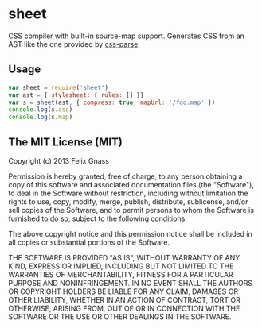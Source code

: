# sheet

CSS compiler with built-in source-map support. Generates CSS from an AST like
the one provided by [css-parse](https://github.com/visionmedia/css-parse).

## Usage

```js
var sheet = require('sheet')
var ast = { stylesheet: { rules: [] }}
var s = sheet(ast, { compress: true, mapUrl: '/foo.map' })
console.log(s.css)
console.log(s.map)
```

## The MIT License (MIT)

Copyright (c) 2013 Felix Gnass

Permission is hereby granted, free of charge, to any person obtaining a copy
of this software and associated documentation files (the "Software"), to deal
in the Software without restriction, including without limitation the rights
to use, copy, modify, merge, publish, distribute, sublicense, and/or sell
copies of the Software, and to permit persons to whom the Software is
furnished to do so, subject to the following conditions:

The above copyright notice and this permission notice shall be included in
all copies or substantial portions of the Software.

THE SOFTWARE IS PROVIDED "AS IS", WITHOUT WARRANTY OF ANY KIND, EXPRESS OR
IMPLIED, INCLUDING BUT NOT LIMITED TO THE WARRANTIES OF MERCHANTABILITY,
FITNESS FOR A PARTICULAR PURPOSE AND NONINFRINGEMENT. IN NO EVENT SHALL THE
AUTHORS OR COPYRIGHT HOLDERS BE LIABLE FOR ANY CLAIM, DAMAGES OR OTHER
LIABILITY, WHETHER IN AN ACTION OF CONTRACT, TORT OR OTHERWISE, ARISING FROM,
OUT OF OR IN CONNECTION WITH THE SOFTWARE OR THE USE OR OTHER DEALINGS IN
THE SOFTWARE.
